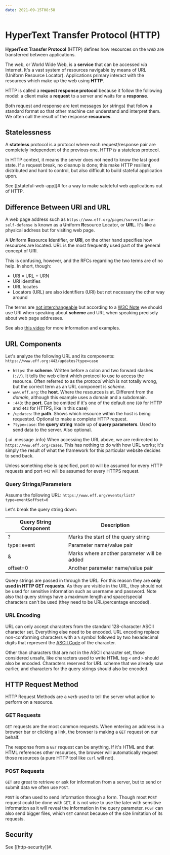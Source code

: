 ```yaml
---
date: 2021-09-15T08:58
---
```


# HyperText Transfer Protocol (HTTP)

**HyperText Transfer Protocol** (HTTP) defines how resources on the _web_
are transferred between applications.

The web, or World Wide Web, is a **service** that can be accessed _via_
Internet. It's a vast system of resources navigable by means of URL
(Uniform Resource Locator). Applications primary interact with the
resources which make up the web using **HTTP**.

HTTP is called a **request response protocol** because it follow the
following model: a client make a **request** to a server and waits for a
**response**.

Both request and response are text messages (or strings) that follow a
standard format so that other machine can understand and interpret them. We
often call the result of the response **resources**.

## Statelessness

A **stateless** protocol is a protocol where each request/response pair are
completely independent of the previous one. HTTP _is_ a stateless protocol.

In HTTP context, it means the server does not need to know the last good
state. If a request break, no cleanup is done; this make HTTP resilient,
distributed and hard to control, but also difficult to build stateful
application upon.

See [[stateful-web-app]]# for a way to make sateteful web applications out
of HTTP.

## Difference Between URI and URL

A web page address such as
`https://www.eff.org/pages/surveillance-self-defense` is known as a
**U**niform **R**esource **L**ocator, or **URL**. It's like a physical
address but for visiting web page.

A **U**niform **R**esource **I**dentifier, or **URI**, on the other hand
specifies how resources are located. URL is the most frequently used part
of the general concept of URI.

This is confusing, however, and the RFCs regarding the two terms are of no
help. In short, though:

- URI = URL + URN
- URI identifies
- URL locates
- Locators (URL) are also identifiers (URI) but not necessary the other way
around

The terms are [not interchangeable](https://stackoverflow.com/a/1984225)
but according to a [W3C
Note](https://www.w3.org/TR/uri-clarification/#contemporary) we should use
URI when speaking about **scheme** and URL when speaking precisely about
web page addresses.

See also [this video](https://www.youtube.com/watch?v=if0pzXWZOfY) for more
information and examples.

## URL Components

Let's analyze the following URL and its components:
`https://www.eff.org:443/updates?type=case`

- `https`: the **scheme**. Written before a colon and two forward slashes
(`://`). It tells the web client which protocol to use to access the
resource. Often referred to as the _protocol_ which is not totally wrong,
but the correct term as an URL component is _scheme_.
- `www.eff.org`: the **host**. Where the resources is at. Different from
the _domain_, although this example uses a domain and a subdomain.
- `:443`: the **port**. Can be omitted if it's one of the default one (`80`
for HTTP and `443` for HTTPS, like in this case)
- `/updates`: the **path**. Shows which resource within the host is being
requested. Optional to make a complete HTTP request.
- `?type=case`: the **query string** made up of **query parameters**. Used
to send data to the server. Also optional.

{.ui .message .info}
When accessing the URL above, we are redirected to
`https://www.eff.org/cases`. This has nothing to do with how URL works;
it's simply the result of what the framework for this particular website
decides to send back.

Unless something else is specified, port `80` will be assumed for every
HTTP requests and port `443` will be assumed for every HTTPS request.

### Query Strings/Parameters

Assume the following URL:
`https://www.eff.org/events/list?type=event&offset=0`

Let's break the query string down:

<table class="ui celled table">
  <thead>
    <tr>
      <th>Query String Component</th>
      <th>Description</th>
    </tr>
  </thead>
  <tbody>
    <tr>
      <td data-label="Query String Component">?</td>
      <td data-label="Description">Marks the start of the query string</td>
    </tr>
    <tr>
      <td data-label="Query String Component">type=event</td>
      <td data-label="Description">Parameter name/value pair</td>
    </tr>
    <tr>
      <td data-label="Query String Component">&</td>
      <td data-label="Description">Marks where another parameter will be added</td>
    </tr>
    <tr>
      <td data-label="Query String Component">offset=0</td>
      <td data-label="Description">Another parameter name/value pair</td>
    </tr>
  </tbody>
</table>

Query strings are passed in through the URL. For this reason they are
**only used in HTTP GET requests**. As they are visible in the URL, they
should not be used for sensitive information such as username and password.
Note also that query strings have a maximum length and space/special
characters can't be used (they need to be URL/percentage encoded).

### URL Encoding

URL can only accept characters from the standard 128-character ASCII
character set. Everything else need to be encoded. URL encoding replace
non-conforming characters with a `%` symbol followed by two hexadecimal
digits that represent the [ASCII Code](https://www.asciitable.com/) of the
character.

Other than characters that are not in the ASCII character set, those
considered unsafe, like characters used to write HTML tag `<` and `>`
should also be encoded. Characters reserved for URL scheme that we already
saw earlier, and characters for the query strings should also be encoded.

## HTTP Request Method

HTTP Request Methods are a _verb_ used to tell the server what action to
perform on a resource.

### GET Requests

`GET` requests are the most common requests. When entering an address in a
browser bar or clicking a link, the browser is making a `GET` request on
our behalf.

The response from a `GET` request can be anything. If it's HTML and that
HTML references other resources, the browser will automatically request
those resources (a pure HTTP tool like `curl` will not).

### POST Requests

`GET` are great to retrieve or ask for information from a server, but to
send or submit data we often use `POST`.

`POST` is often used to send information through a form. Though most `POST`
request could be done with `GET`, it is not wise to use the later with
sensitive information as it will reveal the information in the query
parameter. `POST` can also send bigger files, which `GET` cannot because of
the size limitation of its requests.

## Security

See [[http-security]]#.
